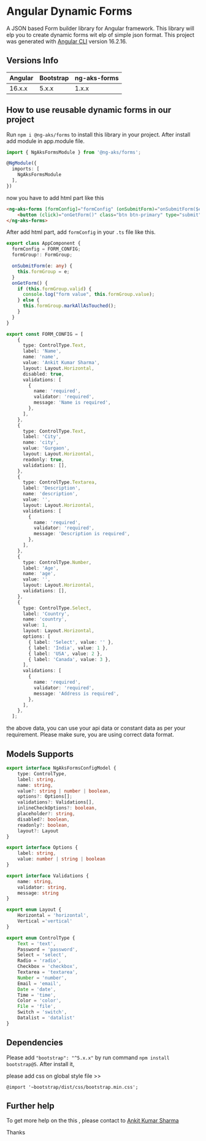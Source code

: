 # Angular Dynamic Forms

A JSON based Form builder library for Angular framework.
This library will elp you to create dynamic forms wit elp of simple json format.
This project was generated with [Angular CLI](https://github.com/angular/angular-cli) version 16.2.16.

## Versions Info

| Angular  | Bootstrap  | ng-aks-forms |
| :------------ |:------------|:------------|
| 16.x.x     | 5.x.x | 1.x.x |

## How to use reusable dynamic forms in our project

Run `npm i @ng-aks/forms` to install this library in your project. After install add module in app.module file.

```ts
import { NgAksFormsModule } from '@ng-aks/forms';

@NgModule({
  imports: [
    NgAksFormsModule
  ],
}) 
```

now you have to add html part like this

```html
<ng-aks-forms [formConfig]="formConfig" (onSubmitForm)="onSubmitForm($event)">
    <button (click)="onGetForm()" class="btn btn-primary" type="submit">Submit</button>
</ng-aks-forms>
```
After add html part, add `formConfig` in your `.ts` file like this.
```ts
export class AppComponent {
  formConfig = FORM_CONFIG;
  formGroup!: FormGroup;

  onSubmitForm(e: any) {
    this.formGroup = e;
  }
  onGetForm() {
    if (this.formGroup.valid) {
      console.log("form value", this.formGroup.value);
    } else {
      this.formGroup.markAllAsTouched();
    }
  }
}

export const FORM_CONFIG = [
    {
      type: ControlType.Text,
      label: 'Name',
      name: 'name',
      value: 'Ankit Kumar Sharma',
      layout: Layout.Horizontal,
      disabled: true,
      validations: [
        {
          name: 'required',
          validator: 'required',
          message: 'Name is required',
        },
      ],
    },
    {
      type: ControlType.Text,
      label: 'City',
      name: 'city',
      value: 'Gurgaon',
      layout: Layout.Horizontal,
      readonly: true,
      validations: [],
    },
    {
      type: ControlType.Textarea,
      label: 'Description',
      name: 'description',
      value: '',
      layout: Layout.Horizontal,
      validations: [
        {
          name: 'required',
          validator: 'required',
          message: 'Description is required',
        },
      ],
    },
    {
      type: ControlType.Number,
      label: 'Age',
      name: 'age',
      value: '',
      layout: Layout.Horizontal,
      validations: [],
    },
    {
      type: ControlType.Select,
      label: 'Country',
      name: 'country',
      value: 1,
      layout: Layout.Horizontal,
      options: [
        { label: 'Select', value: '' },
        { label: 'India', value: 1 },
        { label: 'USA', value: 2 },
        { label: 'Canada', value: 3 },
      ],
      validations: [
        {
          name: 'required',
          validator: 'required',
          message: 'Address is required',
        },
      ],
    },
  ];
```
the above data, you can use your api data or constant data as per your requirement.
Please make sure, you are using correct data format.

## Models Supports

```ts
export interface NgAksFormsConfigModel {
    type: ControlType,
    label: string,
    name: string,
    value?: string | number | boolean,
    options?: Options[];
    validations?: Validations[],
    inlineCheckOptions?: boolean,
    placeholder?: string,
    disabled?: boolean,
    readonly?: boolean,
    layout?: Layout
}

export interface Options {
    label: string,
    value: number | string | boolean
}

export interface Validations {
    name: string,
    validator: string,
    message: string
}

export enum Layout {
    Horizontal = 'horizontal',
    Vertical ='vertical'
}

export enum ControlType {
    Text = 'text',
    Password = 'password',
    Select = 'select',
    Radio = 'radio',
    Checkbox = 'checkbox',
    Textarea = 'textarea',
    Number = 'number',
    Email = 'email',
    Date = 'date',
    Time = 'time',
    Color = 'color',
    File = 'file',
    Switch = 'switch',
    Datalist = 'datalist'
}

```

## Dependencies

Please add `"bootstrap": "^5.x.x"` by run command `npm install bootstrap@5`. After install it, 

please add css on global style file >> 

`@import '~bootstrap/dist/css/bootstrap.min.css';`

## Further help

To get more help on the this , please contact to [Ankit Kumar Sharma](https://www.ankitkumarsharma.com/)

Thanks
